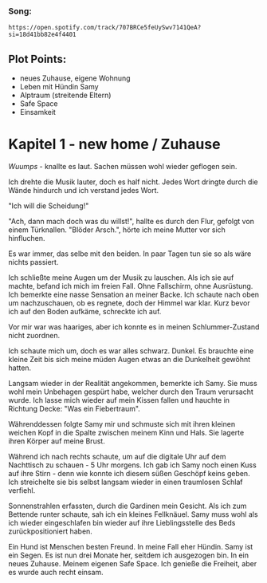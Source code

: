 ### Song: 
    https://open.spotify.com/track/707BRCe5feUySwv7141QeA?si=18d41bb82e4f4401

## Plot Points:
- neues Zuhause, eigene Wohnung
- Leben mit Hündin Samy
- Alptraum (streitende Eltern)
- Safe Space
- Einsamkeit


# Kapitel 1 - new home / Zuhause
*Wuumps* - knallte es laut. Sachen müssen wohl wieder geflogen sein.

Ich drehte die Musik lauter, doch es half nicht. Jedes Wort dringte durch die Wände hindurch und ich verstand jedes Wort.

"Ich will die Scheidung!"

"Ach, dann mach doch was du willst!", hallte es durch den Flur, gefolgt von einem Türknallen. "Blöder Arsch.", hörte ich meine Mutter vor sich hinfluchen. 

Es war immer, das selbe mit den beiden. In paar Tagen tun sie so als wäre nichts passiert.

Ich schließte meine Augen um der Musik zu lauschen. Als ich sie auf machte, befand ich mich im freien Fall. Ohne Fallschirm, ohne Ausrüstung. Ich bemerkte eine nasse Sensation an meiner Backe. Ich schaute nach oben um nachzuschauen, ob es regnete, doch der Himmel war klar. Kurz bevor ich auf den Boden aufkäme, schreckte ich auf. 

Vor mir war was haariges, aber ich konnte es in meinen Schlummer-Zustand nicht zuordnen.

Ich schaute mich um, doch es war alles schwarz. Dunkel. Es brauchte eine kleine Zeit bis sich meine müden Augen etwas an die Dunkelheit gewöhnt hatten. 

Langsam wieder in der Realität angekommen, bemerkte ich Samy. Sie muss wohl mein Unbehagen gespürt habe, welcher durch den Traum verursacht wurde. Ich lasse mich wieder auf mein Kissen fallen und hauchte in Richtung Decke: "Was ein Fiebertraum".

Währenddessen folgte Samy mir und schmuste sich mit ihren kleinen weichen Kopf in die Spalte zwischen meinem Kinn und Hals. Sie lagerte ihren Körper auf meine Brust. 

Während ich nach rechts schaute, um auf die digitale Uhr auf dem Nachttisch zu schauen - 5 Uhr morgens. Ich gab ich Samy noch einen Kuss auf ihre Stirn - denn wie konnte ich diesem süßen Geschöpf keins geben. Ich streichelte sie bis selbst langsam wieder in einen traumlosen Schlaf verfiehl.


Sonnenstrahlen erfassten, durch die Gardinen mein Gesicht. Als ich zum Bettende runter schaute, sah ich ein kleines Fellknäuel. Samy muss wohl als ich wieder eingeschlafen bin wieder auf ihre Lieblingsstelle des Beds zurückpositioniert haben. 

Ein Hund ist Menschen besten Freund. In meine Fall eher Hündin. Samy ist ein Segen. Es ist nun drei Monate her, seitdem ich ausgezogen bin. In ein neues Zuhause. Meinem eigenen Safe Space. Ich genieße die Freiheit, aber es wurde auch recht einsam. 
